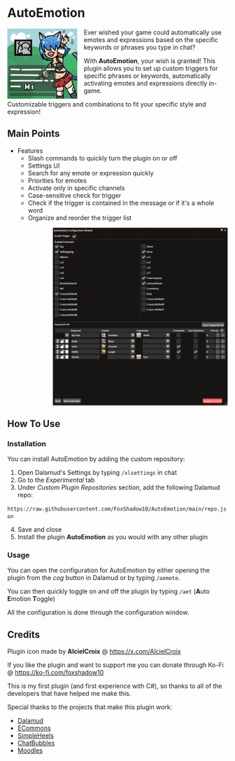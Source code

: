 # AutoEmotion

<img src="./AutoEmotion/images/plugin_icon.png" align="left" style="margin-right:15px"> 

Ever wished your game could automatically use emotes and expressions based on the specific keywords or phrases you type in chat?

With **AutoEmotion**, your wish is granted! This plugin allows you to set up custom triggers for specific phrases or keywords, automatically activating emotes and expressions directly in-game. 

Customizable triggers and combinations to fit your specific style and expression!
<br clear="left">

## Main Points

* Features
  * Slash commands to quickly turn the plugin on or off
  * Settings UI
  * Search for any emote or expression quickly
  * Priorities for emotes
  * Activate only in specific channels
  * Case-sensitive check for trigger
  * Check if the trigger is contained in the message or if it's a whole word
  * Organize and reorder the trigger list

<img src="./.github/assets/gui.png" align="right" style="margin-left:15px; max-width:400px"> 

<br clear="right">

## How To Use

### Installation

You can install AutoEmotion by adding the custom repository:

1. Open Dalamud's Settings by typing `/xlsettings` in chat 
2. Go to the *Experimental* tab
3. Under *Custom Plugin Repositories* section, add the following Dalamud repo:

`https://raw.githubusercontent.com/FoxShadow10/AutoEmotion/main/repo.json`

4. Save and close
5. Install the plugin **AutoEmotion** as you would with any other plugin

### Usage

You can open the configuration for AutoEmotion by either opening the plugin from the *cog* button in Dalamud or by typing `/aemote`.

You can then quickly toggle on and off the plugin by typing `/aet` (**A**uto **E**motion **T**oggle)

All the configuration is done through the configuration window.

## Credits

Plugin icon made by **AlcielCroix** @ https://x.com/AlcielCroix

If you like the plugin and want to support me you can donate through Ko-Fi @ https://ko-fi.com/foxshadow10

This is my first plugin (and first experience with C#), so thanks to all of the developers that have helped me make this.

Special thanks to the projects that make this plugin work:

* [Dalamud](https://github.com/goatcorp/Dalamud/)
* [ECommons](https://github.com/NightmareXIV/ECommons)
* [SimpleHeels](https://github.com/Caraxi/SimpleHeels)
* [ChatBubbles](https://github.com/Haplo064/ChatBubbles)
* [Moodles](https://github.com/kawaii/Moodles)
